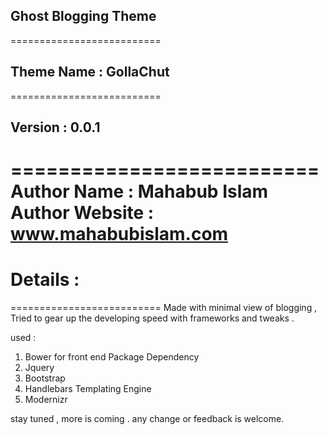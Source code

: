 ## Ghost Blogging Theme

==========================
## Theme Name : GollaChut
==========================
## Version : 0.0.1
==========================
Author Name : Mahabub Islam
Author Website : www.mahabubislam.com
=====================================


# Details :
==========================
Made with minimal view of blogging , Tried to gear up the developing speed with frameworks and tweaks .

used :
1. Bower for front end Package Dependency
2. Jquery
3. Bootstrap
4. Handlebars Templating Engine
5. Modernizr



stay tuned , more is coming .
any change or feedback is welcome.